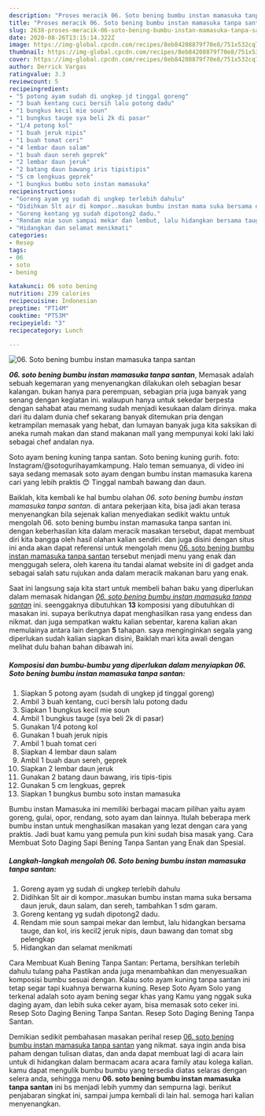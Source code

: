 ```yaml
---
description: "Proses meracik 06. Soto bening bumbu instan mamasuka tanpa santan yang Menggugah Selera"
title: "Proses meracik 06. Soto bening bumbu instan mamasuka tanpa santan yang Menggugah Selera"
slug: 2638-proses-meracik-06-soto-bening-bumbu-instan-mamasuka-tanpa-santan-yang-menggugah-selera
date: 2020-08-26T13:15:14.322Z
image: https://img-global.cpcdn.com/recipes/8eb84208879f70e8/751x532cq70/06-soto-bening-bumbu-instan-mamasuka-tanpa-santan-foto-resep-utama.jpg
thumbnail: https://img-global.cpcdn.com/recipes/8eb84208879f70e8/751x532cq70/06-soto-bening-bumbu-instan-mamasuka-tanpa-santan-foto-resep-utama.jpg
cover: https://img-global.cpcdn.com/recipes/8eb84208879f70e8/751x532cq70/06-soto-bening-bumbu-instan-mamasuka-tanpa-santan-foto-resep-utama.jpg
author: Derrick Vargas
ratingvalue: 3.3
reviewcount: 5
recipeingredient:
- "5 potong ayam sudah di ungkep jd tinggal goreng"
- "3 buah kentang cuci bersih lalu potong dadu"
- "1 bungkus kecil mie soun"
- "1 bungkus tauge sya beli 2k di pasar"
- "1/4 potong kol"
- "1 buah jeruk nipis"
- "1 buah tomat ceri"
- "4 lembar daun salam"
- "1 buah daun sereh geprek"
- "2 lembar daun jeruk"
- "2 batang daun bawang iris tipistipis"
- "5 cm lengkuas geprek"
- "1 bungkus bumbu soto instan mamasuka"
recipeinstructions:
- "Goreng ayam yg sudah di ungkep terlebih dahulu"
- "Didihkan 5lt air di kompor..masukan bumbu instan mama suka bersama daun jeruk, daun salam, dan sereh, tambahkan 1 sdm garam."
- "Goreng kentang yg sudah dipotong2 dadu."
- "Rendam mie soun sampai mekar dan lembut, lalu hidangkan bersama tauge, dan kol, iris kecil2 jeruk nipis, daun bawang dan tomat sbg pelengkap"
- "Hidangkan dan selamat menikmati"
categories:
- Resep
tags:
- 06
- soto
- bening

katakunci: 06 soto bening 
nutrition: 239 calories
recipecuisine: Indonesian
preptime: "PT14M"
cooktime: "PT53M"
recipeyield: "3"
recipecategory: Lunch

---
```



![06. Soto bening bumbu instan mamasuka tanpa santan](https://img-global.cpcdn.com/recipes/8eb84208879f70e8/751x532cq70/06-soto-bening-bumbu-instan-mamasuka-tanpa-santan-foto-resep-utama.jpg)

<b><i>06. soto bening bumbu instan mamasuka tanpa santan</i></b>, Memasak adalah sebuah kegemaran yang menyenangkan dilakukan oleh sebagian besar kalangan. bukan hanya para perempuan, sebagian pria juga banyak yang senang dengan kegiatan ini. walaupun hanya untuk sekedar berpesta dengan sahabat atau memang sudah menjadi kesukaan dalam dirinya. maka dari itu dalam dunia chef sekarang banyak ditemukan pria dengan ketrampilan memasak yang hebat, dan lumayan banyak juga kita saksikan di aneka rumah makan dan stand makanan mall yang mempunyai koki laki laki sebagai chef andalan nya.

Soto ayam bening kuning tanpa santan. Soto bening kuning gurih. foto: Instagram/@sotogurihayamkampung. Halo teman semuanya, di video ini saya sedang memasak soto ayam dengan bumbu instan mamasuka karena cari yang lebih praktis 😊 Tinggal nambah bawang dan daun.

Baiklah, kita kembali ke hal bumbu olahan <i>06. soto bening bumbu instan mamasuka tanpa santan</i>. di antara pekerjaan kita, bisa jadi akan terasa menyenangkan bila sejenak kalian menyediakan sedikit waktu untuk mengolah 06. soto bening bumbu instan mamasuka tanpa santan ini. dengan keberhasilan kita dalam meracik masakan tersebut, dapat membuat diri kita bangga oleh hasil olahan kalian sendiri. dan juga disini dengan situs ini anda akan dapat referensi untuk mengolah menu <u>06. soto bening bumbu instan mamasuka tanpa santan</u> tersebut menjadi menu yang enak dan menggugah selera, oleh karena itu tandai alamat website ini di gadget anda sebagai salah satu rujukan anda dalam meracik makanan baru yang enak.


Saat ini langsung saja kita start untuk membeli bahan baku yang diperlukan dalam memasak hidangan <u><i>06. soto bening bumbu instan mamasuka tanpa santan</i></u> ini. seenggaknya dibutuhkan <b>13</b> komposisi yang dibutuhkan di masakan ini. supaya berikutnya dapat menghasilkan rasa yang endess dan nikmat. dan juga sempatkan waktu kalian sebentar, karena kalian akan memulainya antara lain dengan <b>5</b> tahapan. saya menginginkan segala yang diperlukan sudah kalian siapkan disini, Baiklah mari kita awali dengan melihat dulu bahan bahan dibawah ini.

<!--inarticleads1-->

##### Komposisi dan bumbu-bumbu yang diperlukan dalam menyiapkan 06. Soto bening bumbu instan mamasuka tanpa santan:

1. Siapkan 5 potong ayam (sudah di ungkep jd tinggal goreng)
1. Ambil 3 buah kentang, cuci bersih lalu potong dadu
1. Siapkan 1 bungkus kecil mie soun
1. Ambil 1 bungkus tauge (sya beli 2k di pasar)
1. Gunakan 1/4 potong kol
1. Gunakan 1 buah jeruk nipis
1. Ambil 1 buah tomat ceri
1. Siapkan 4 lembar daun salam
1. Ambil 1 buah daun sereh, geprek
1. Siapkan 2 lembar daun jeruk
1. Gunakan 2 batang daun bawang, iris tipis-tipis
1. Gunakan 5 cm lengkuas, geprek
1. Siapkan 1 bungkus bumbu soto instan mamasuka


Bumbu instan Mamasuka ini memiliki berbagai macam pilihan yaitu ayam goreng, gulai, opor, rendang, soto ayam dan lainnya. Itulah beberapa merk bumbu instan untuk menghasilkan masakan yang lezat dengan cara yang praktis. Jadi buat kamu yang pemula pun kini sudah bisa masak yang. Cara Membuat Soto Daging Sapi Bening Tanpa Santan yang Enak dan Spesial. 

<!--inarticleads2-->

##### Langkah-langkah mengolah 06. Soto bening bumbu instan mamasuka tanpa santan:

1. Goreng ayam yg sudah di ungkep terlebih dahulu
1. Didihkan 5lt air di kompor..masukan bumbu instan mama suka bersama daun jeruk, daun salam, dan sereh, tambahkan 1 sdm garam.
1. Goreng kentang yg sudah dipotong2 dadu.
1. Rendam mie soun sampai mekar dan lembut, lalu hidangkan bersama tauge, dan kol, iris kecil2 jeruk nipis, daun bawang dan tomat sbg pelengkap
1. Hidangkan dan selamat menikmati


Cara Membuat Kuah Bening Tanpa Santan: Pertama, bersihkan terlebih dahulu tulang paha Pastikan anda juga menambahkan dan menyesuaikan komposisi bumbu sesuai dengan. Kalau soto ayam kuning tanpa santan ini tetap segar tapi kuahnya berwarna kuning. Resep Soto Ayam Solo yang terkenal adalah soto ayam bening segar khas yang Kamu yang nggak suka daging ayam, dan lebih suka ceker ayam, bisa memasak soto ceker ini. Resep Soto Daging Bening Tanpa Santan. Resep Soto Daging Bening Tanpa Santan. 

Demikian sedikit pembahasan masakan perihal resep <u>06. soto bening bumbu instan mamasuka tanpa santan</u> yang nikmat. saya ingin anda bisa paham dengan tulisan diatas, dan anda dapat membuat lagi di acara lain untuk di hidangkan dalam bermacam acara acara family atau kolega kalian. kamu dapat mengulik bumbu bumbu yang tersedia diatas selaras dengan selera anda, sehingga menu <b>06. soto bening bumbu instan mamasuka tanpa santan</b> ini bs menjadi lebih yummy dan sempurna lagi. berikut penjabaran singkat ini, sampai jumpa kembali di lain hal. semoga hari kalian menyenangkan.
